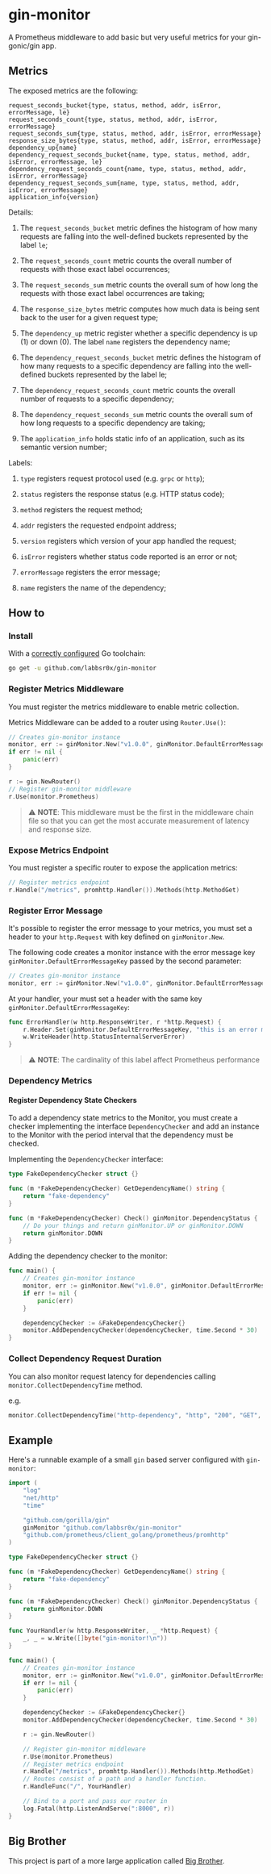 # gin-monitor

A Prometheus middleware to add basic but very useful metrics for your gin-gonic/gin app.

## Metrics

The exposed metrics are the following:

```
request_seconds_bucket{type, status, method, addr, isError, errorMessage, le}
request_seconds_count{type, status, method, addr, isError, errorMessage}
request_seconds_sum{type, status, method, addr, isError, errorMessage}
response_size_bytes{type, status, method, addr, isError, errorMessage}
dependency_up{name}
dependency_request_seconds_bucket{name, type, status, method, addr, isError, errorMessage, le}
dependency_request_seconds_count{name, type, status, method, addr, isError, errorMessage}
dependency_request_seconds_sum{name, type, status, method, addr, isError, errorMessage}
application_info{version}
```

Details:

1. The `request_seconds_bucket` metric defines the histogram of how many requests are falling into the well-defined buckets represented by the label `le`;

2. The `request_seconds_count` metric counts the overall number of requests with those exact label occurrences;

3. The `request_seconds_sum` metric counts the overall sum of how long the requests with those exact label occurrences are taking;

4. The `response_size_bytes` metric computes how much data is being sent back to the user for a given request type;

5. The `dependency_up` metric register whether a specific dependency is up (1) or down (0). The label `name` registers the dependency name;

6. The `dependency_request_seconds_bucket` metric defines the histogram of how many requests to a specific dependency are falling into the well-defined buckets represented by the label le;

7. The `dependency_request_seconds_count` metric counts the overall number of requests to a specific dependency;

8. The `dependency_request_seconds_sum` metric counts the overall sum of how long requests to a specific dependency are taking;

9. The `application_info` holds static info of an application, such as its semantic version number;

Labels:

1. `type` registers request protocol used (e.g. `grpc` or `http`);

2. `status` registers the response status (e.g. HTTP status code);

3. `method` registers the request method;

4. `addr` registers the requested endpoint address;

5. `version` registers which version of your app handled the request;

6. `isError` registers whether status code reported is an error or not;

7. `errorMessage` registers the error message;

8. `name` registers the name of the dependency;

## How to

### Install

With a [correctly configured](https://golang.org/doc/install#testing) Go toolchain:

```sh
go get -u github.com/labbsr0x/gin-monitor
```

### Register Metrics Middleware 
You must register the metrics middleware to enable metric collection. 

Metrics Middleware can be added to a router using `Router.Use()`:

```go
// Creates gin-monitor instance
monitor, err := ginMonitor.New("v1.0.0", ginMonitor.DefaultErrorMessageKey, ginMonitor.DefaultBuckets)
if err != nil {
    panic(err)
}

r := gin.NewRouter()
// Register gin-monitor middleware
r.Use(monitor.Prometheus)
```

> :warning: **NOTE**: 
> This middleware must be the first in the middleware chain file so that you can get the most accurate measurement of latency and response size.

### Expose Metrics Endpoint

You must register a specific router to expose the application metrics:

```go
// Register metrics endpoint
r.Handle("/metrics", promhttp.Handler()).Methods(http.MethodGet)
```

### Register Error Message

It's possible to register the error message to your metrics, you must set a header to your `http.Request` with key defined on `ginMonitor.New`.

The following code creates a monitor instance with the error message key `ginMonitor.DefaultErrorMessageKey` passed by the second parameter:

```go
// Creates gin-monitor instance
monitor, err := ginMonitor.New("v1.0.0", ginMonitor.DefaultErrorMessageKey, ginMonitor.DefaultBuckets)
```

At your handler, your must set a header with the same key `ginMonitor.DefaultErrorMessageKey`:
```go
func ErrorHandler(w http.ResponseWriter, r *http.Request) {
	r.Header.Set(ginMonitor.DefaultErrorMessageKey, "this is an error message - internal server error")
	w.WriteHeader(http.StatusInternalServerError)
}
``` 

> :warning: **NOTE**: 
> The cardinality of this label affect Prometheus performance 

### Dependency Metrics

#### Register Dependency State Checkers

To add a dependency state metrics to the Monitor, you must create a checker implementing the interface `DependencyChecker` and add an instance to the Monitor with the period interval that the dependency must be checked.

Implementing the `DependencyChecker` interface:
```go
type FakeDependencyChecker struct {}

func (m *FakeDependencyChecker) GetDependencyName() string {
	return "fake-dependency"
}

func (m *FakeDependencyChecker) Check() ginMonitor.DependencyStatus {
    // Do your things and return ginMonitor.UP or ginMonitor.DOWN
	return ginMonitor.DOWN
}
```

Adding the dependency checker to the monitor:
```go
func main() {
	// Creates gin-monitor instance
	monitor, err := ginMonitor.New("v1.0.0", ginMonitor.DefaultErrorMessageKey, ginMonitor.DefaultBuckets)
	if err != nil {
		panic(err)
	}

	dependencyChecker := &FakeDependencyChecker{}
	monitor.AddDependencyChecker(dependencyChecker, time.Second * 30)
}
```

### Collect Dependency Request Duration

You can also monitor request latency for dependencies calling `monitor.CollectDependencyTime` method.

e.g.
```go
monitor.CollectDependencyTime("http-dependency", "http", "200", "GET", "localhost:8001", "false", "", 10)
``` 

## Example

Here's a runnable example of a small `gin` based server configured with `gin-monitor`:

```go
import (
	"log"
	"net/http"
	"time"

	"github.com/gorilla/gin"
	ginMonitor "github.com/labbsr0x/gin-monitor"
	"github.com/prometheus/client_golang/prometheus/promhttp"
)

type FakeDependencyChecker struct {}

func (m *FakeDependencyChecker) GetDependencyName() string {
	return "fake-dependency"
}

func (m *FakeDependencyChecker) Check() ginMonitor.DependencyStatus {
	return ginMonitor.DOWN
}

func YourHandler(w http.ResponseWriter, _ *http.Request) {
	_, _ = w.Write([]byte("gin-monitor!\n"))
}

func main() {
	// Creates gin-monitor instance
	monitor, err := ginMonitor.New("v1.0.0", ginMonitor.DefaultErrorMessageKey, ginMonitor.DefaultBuckets)
	if err != nil {
		panic(err)
	}

	dependencyChecker := &FakeDependencyChecker{}
	monitor.AddDependencyChecker(dependencyChecker, time.Second * 30)

	r := gin.NewRouter()

	// Register gin-monitor middleware
	r.Use(monitor.Prometheus)
	// Register metrics endpoint
	r.Handle("/metrics", promhttp.Handler()).Methods(http.MethodGet)
	// Routes consist of a path and a handler function.
	r.HandleFunc("/", YourHandler)

	// Bind to a port and pass our router in
	log.Fatal(http.ListenAndServe(":8000", r))
}
```

## Big Brother

This project is part of a more large application called [Big Brother](https://github.com/labbsr0x/big-brother).